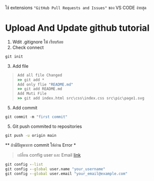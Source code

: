 ใช้ extensions ` "GitHub Pull Requests and Issues" ` ของ VS CODE ง่ายสุด
# Upload And Update github tutorial
1. Wdit .gitignore ให้ เรียบร้อย
2. Check connect
```cmd
git init  
```
3. Add file
>```cmd
> Add all file Changed
>>> git add *
> Add only flie "README.md"
>>> git add README.md
> Add Muti File
>>> git add index.html src\css\index.css src\pic\page1.svg
>```
5. Add commit
```js
git commit -m "first commit"
```
5. Git push commited to repositories
```cmd
git push -u origin main
```
** ถ้ามีปัญหาการ commit ให้อ่าน Error *
> <p>เปลี่ยน config user และ Email &#32;<a href="https://bobbyhadz.com/blog/change-git-user-or-github-account-in-vscode" >link</a></p>
&#32;
```cmd
git config --list
git config --global user.name "your_username"
git config --global user.email "your_email@example.com"
```

